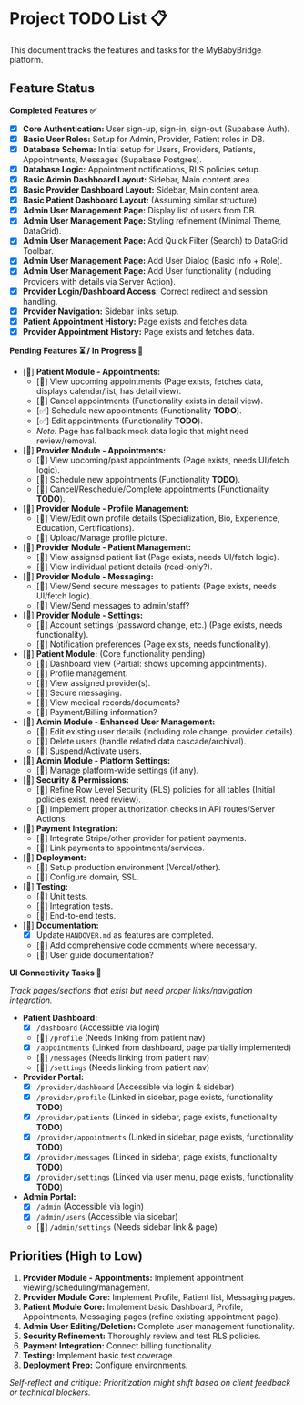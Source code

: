 # Project TODO List 📋

This document tracks the features and tasks for the MyBabyBridge platform.

## Feature Status

**Completed Features ✅**

*   [x] **Core Authentication:** User sign-up, sign-in, sign-out (Supabase Auth).
*   [x] **Basic User Roles:** Setup for Admin, Provider, Patient roles in DB.
*   [x] **Database Schema:** Initial setup for Users, Providers, Patients, Appointments, Messages (Supabase Postgres).
*   [x] **Database Logic:** Appointment notifications, RLS policies setup.
*   [x] **Basic Admin Dashboard Layout:** Sidebar, Main content area.
*   [x] **Basic Provider Dashboard Layout:** Sidebar, Main content area.
*   [x] **Basic Patient Dashboard Layout:** (Assuming similar structure)
*   [x] **Admin User Management Page:** Display list of users from DB.
*   [x] **Admin User Management Page:** Styling refinement (Minimal Theme, DataGrid).
*   [x] **Admin User Management Page:** Add Quick Filter (Search) to DataGrid Toolbar.
*   [x] **Admin User Management Page:** Add User Dialog (Basic Info + Role).
*   [x] **Admin User Management Page:** Add User functionality (including Providers with details via Server Action).
*   [x] **Provider Login/Dashboard Access:** Correct redirect and session handling.
*   [x] **Provider Navigation:** Sidebar links setup.
*   [x] **Patient Appointment History:** Page exists and fetches data.
*   [x] **Provider Appointment History:** Page exists and fetches data.

**Pending Features ⏳ / In Progress 🚧**

*   [🚧] **Patient Module - Appointments:**
    *   [🚧] View upcoming appointments (Page exists, fetches data, displays calendar/list, has detail view).
    *   [🚧] Cancel appointments (Functionality exists in detail view).
    *   [✅] Schedule new appointments (Functionality **TODO**).
    *   [✅] Edit appointments (Functionality **TODO**).
    *   *Note:* Page has fallback mock data logic that might need review/removal.
*   [🚧] **Provider Module - Appointments:**
    *   [🚧] View upcoming/past appointments (Page exists, needs UI/fetch logic).
    *   [🚧] Schedule new appointments (Functionality **TODO**).
    *   [🚧] Cancel/Reschedule/Complete appointments (Functionality **TODO**).
*   [🚧] **Provider Module - Profile Management:**
    *   [🚧] View/Edit own profile details (Specialization, Bio, Experience, Education, Certifications).
    *   [🚧] Upload/Manage profile picture.
*   [🚧] **Provider Module - Patient Management:**
    *   [🚧] View assigned patient list (Page exists, needs UI/fetch logic).
    *   [🚧] View individual patient details (read-only?).
*   [🚧] **Provider Module - Messaging:**
    *   [🚧] View/Send secure messages to patients (Page exists, needs UI/fetch logic).
    *   [🚧] View/Send messages to admin/staff?
*   [🚧] **Provider Module - Settings:**
    *   [🚧] Account settings (password change, etc.) (Page exists, needs functionality).
    *   [🚧] Notification preferences (Page exists, needs functionality).
*   [🚧] **Patient Module:** (Core functionality pending)
    *   [🚧] Dashboard view (Partial: shows upcoming appointments).
    *   [🚧] Profile management.
    *   [🚧] View assigned provider(s).
    *   [🚧] Secure messaging.
    *   [🚧] View medical records/documents?
    *   [🚧] Payment/Billing information?
*   [🚧] **Admin Module - Enhanced User Management:**
    *   [🚧] Edit existing user details (including role change, provider details).
    *   [🚧] Delete users (handle related data cascade/archival).
    *   [🚧] Suspend/Activate users.
*   [🚧] **Admin Module - Platform Settings:**
    *   [🚧] Manage platform-wide settings (if any).
*   [🚧] **Security & Permissions:**
    *   [🚧] Refine Row Level Security (RLS) policies for all tables (Initial policies exist, need review).
    *   [🚧] Implement proper authorization checks in API routes/Server Actions.
*   [🚧] **Payment Integration:**
    *   [🚧] Integrate Stripe/other provider for patient payments.
    *   [🚧] Link payments to appointments/services.
*   [🚧] **Deployment:**
    *   [🚧] Setup production environment (Vercel/other).
    *   [🚧] Configure domain, SSL.
*   [🚧] **Testing:**
    *   [🚧] Unit tests.
    *   [🚧] Integration tests.
    *   [🚧] End-to-end tests.
*   [🚧] **Documentation:**
    *   [x] Update `HANDOVER.md` as features are completed.
    *   [🚧] Add comprehensive code comments where necessary.
    *   [🚧] User guide documentation?

**UI Connectivity Tasks 🔗**

*Track pages/sections that exist but need proper links/navigation integration.* 

*   **Patient Dashboard:**
    *   [x] `/dashboard` (Accessible via login)
    *   [🚧] `/profile` (Needs linking from patient nav)
    *   [x] `/appointments` (Linked from dashboard, page partially implemented)
    *   [🚧] `/messages` (Needs linking from patient nav)
    *   [🚧] `/settings` (Needs linking from patient nav)
*   **Provider Portal:**
    *   [x] `/provider/dashboard` (Accessible via login & sidebar)
    *   [x] `/provider/profile` (Linked in sidebar, page exists, functionality **TODO**)
    *   [x] `/provider/patients` (Linked in sidebar, page exists, functionality **TODO**)
    *   [x] `/provider/appointments` (Linked in sidebar, page exists, functionality **TODO**)
    *   [x] `/provider/messages` (Linked in sidebar, page exists, functionality **TODO**)
    *   [x] `/provider/settings` (Linked via user menu, page exists, functionality **TODO**)
*   **Admin Portal:**
    *   [x] `/admin` (Accessible via login)
    *   [x] `/admin/users` (Accessible via sidebar)
    *   [🚧] `/admin/settings` (Needs sidebar link & page)

## Priorities (High to Low)

1.  **Provider Module - Appointments:** Implement appointment viewing/scheduling/management.
2.  **Provider Module Core:** Implement Profile, Patient list, Messaging pages.
3.  **Patient Module Core:** Implement basic Dashboard, Profile, Appointments, Messaging pages (refine existing appointment page).
4.  **Admin User Editing/Deletion:** Complete user management functionality.
5.  **Security Refinement:** Thoroughly review and test RLS policies.
6.  **Payment Integration:** Connect billing functionality.
7.  **Testing:** Implement basic test coverage.
8.  **Deployment Prep:** Configure environments.

*Self-reflect and critique: Prioritization might shift based on client feedback or technical blockers.*